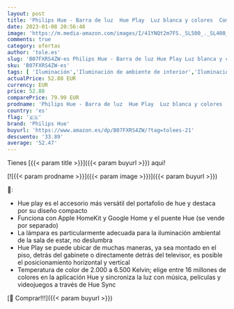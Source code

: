 ```yaml
---
layout: post
title: 'Philips Hue - Barra de luz  Hue Play  Luz blanca y colores  Compatible con Alexa y Google Home  Negro - 1 Unidad'
date: 2023-01-08 20:56:48
image: 'https://m.media-amazon.com/images/I/41YNQt2m7FS._SL500_._SL400_.jpg'
comments: true
category: ofertas
author: 'tole.es'
slug: 'B07FXRS4ZW-es Philips Hue - Barra de luz Hue Play Luz blanca y colores...'
sku: 'B07FXRS4ZW-es'
tags: [ 'Iluminación','Iluminación de ambiente de interior','Iluminación de interior','Iluminación decorativa y para usos específicos de interior','alexa','google','home','hue','philips','philips hue','🇪🇸', ]
actualPrice: 52.88 EUR
currency: EUR
price: 52.88
comparePrice: 79.99 EUR
prodname: 'Philips Hue - Barra de luz  Hue Play  Luz blanca y colores  Compatible con Alexa y Google Home  Negro - 1 Unidad'
country: 'es'
flag: '🇪🇸'
brand: 'Philips Hue'
buyurl: 'https://www.amazon.es/dp/B07FXRS4ZW/?tag=tolees-21'
descuento: '33.89'
average: '52.47'
---
```


Tienes [{{< param title >}}]({{< param buyurl >}}) aqui!

[![{{< param prodname >}}]({{< param image >}})]({{< param buyurl >}})

🔎:

- Hue play es el accesorio más versátil del portafolio de hue y destaca por su diseño compacto
- Funciona con Apple HomeKit y Google Home y el puente Hue (se vende por separado)
- La lámpara es particularmente adecuada para la iluminación ambiental de la sala de estar, no deslumbra
- Hue Play se puede ubicar de muchas maneras, ya sea montado en el piso, detrás del gabinete o directamente detrás del televisor, es posible el posicionamiento horizontal y vertical
- Temperatura de color de 2.000 a 6.500 Kelvin; elige entre 16 millones de colores en la aplicación Hue y sincroniza la luz con música, películas y videojuegos a través de Hue Sync

[🛒 Comprar!!!]({{< param buyurl >}})
